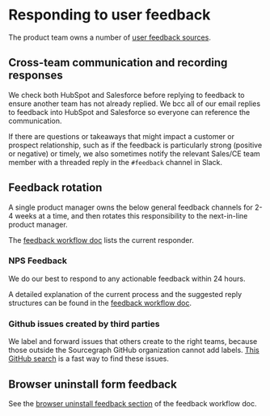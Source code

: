 # Responding to user feedback 

The product team owns a number of [user feedback sources](../user_feedback.md). 

## Cross-team communication and recording responses

We check both HubSpot and Salesforce before replying to feedback to ensure another team has not already replied. We bcc all of our email replies to feedback into HubSpot and Salesforce so everyone can reference the communication. 

If there are questions or takeaways that might impact a customer or prospect relationship, such as if the feedback is particularly strong (positive or negative) or timely, we also sometimes notify the relevant Sales/CE team member with a threaded reply in the `#feedback` channel in Slack. 

## Feedback rotation

A single product manager owns the below general feedback channels for 2-4 weeks at a time, and then rotates this responsibility to the next-in-line product manager. 

The [feedback workflow doc](https://docs.google.com/document/d/1TTRjK-CL38fdCvrVUgRL70agUiwDbQFJXCo8IuJmLls/edit#) lists the current responder. 

### NPS Feedback

We do our best to respond to any actionable feedback within 24 hours. 

A detailed explanation of the current process and the suggested reply structures can be found in the [feedback workflow doc](https://docs.google.com/document/d/1TTRjK-CL38fdCvrVUgRL70agUiwDbQFJXCo8IuJmLls/edit#heading=h.vihl64g0qa6a). 

### Github issues created by third parties

We label and forward issues that others create to the right teams, because those outside the Sourcegraph GitHub organization cannot add labels. [This GitHub search](https://github.com/sourcegraph/sourcegraph/issues?page=2&q=is%3Aissue+no%3Alabel+is%3Aopen) is a fast way to find these issues. 

## Browser uninstall form feedback

See the [browser uninstall feedback section](https://docs.google.com/document/d/1TTRjK-CL38fdCvrVUgRL70agUiwDbQFJXCo8IuJmLls/edit#bookmark=id.hmb2g29ltsnr) of the feedback workflow doc. 